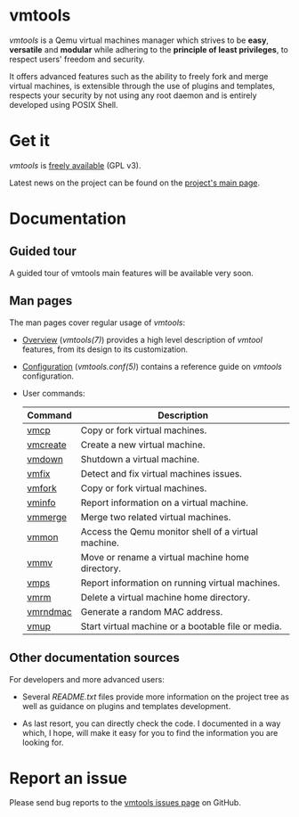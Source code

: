 # vmtools

*vmtools* is a Qemu virtual machines manager which strives to be **easy**,
**versatile** and **modular** while adhering to the
**principle of least privileges**, to respect users' freedom and security.

It offers advanced features such as the ability to freely fork and merge
virtual machines, is extensible through the use of plugins and templates,
respects your security by not using any root daemon and is entirely
developed using POSIX Shell.


# Get it

*vmtools* is [freely available][github] (GPL v3).

Latest news on the project can be found on the [project's main page][news].

[news]: https://www.whitewinterwolf.com/tags/vmtools/
	"vmtools project homepage"

[github]: https://github.com/WhiteWinterWolf/vmtools/
	"vmtools page on GitHub"


# Documentation

## Guided tour

A guided tour of vmtools main features will be available very soon.


## Man pages

The man pages cover regular usage of *vmtools*:

-	[Overview][vmtools] (*vmtools(7)*) provides a high level description of *vmtool* features,
	from its design to its customization.

-	[Configuration][vmtools.conf] (*vmtools.conf(5)*) contains a reference guide on *vmtools*
	configuration.

-	User commands:

	| Command      | Description                                              |
	|--------------|----------------------------------------------------------|
	| [vmcp][]     | Copy or fork virtual machines.                           |
	| [vmcreate][] |  Create a new virtual machine.                           |
	| [vmdown][]   | Shutdown a virtual machine.                              |
	| [vmfix][]    | Detect and fix virtual machines issues.                  |
	| [vmfork][]   | Copy or fork virtual machines.                           |
	| [vminfo][]   | Report information on a virtual machine.                 |
	| [vmmerge][]  | Merge two related virtual machines.                      |
	| [vmmon][]    | Access the Qemu monitor shell of a virtual machine.      |
	| [vmmv][]     | Move or rename a virtual machine home directory.         |
	| [vmps][]     | Report information on running virtual machines.          |
	| [vmrm][]     | Delete a virtual machine home directory.                 |
	| [vmrndmac][] | Generate a random MAC address.                           |
	| [vmup][]     | Start virtual machine or a bootable file or media.       |

[vmtools]: https://www.whitewinterwolf.com/man/7/vmtools/
[vmcp]: https://www.whitewinterwolf.com/man/1/vmcp/
[vmcreate]: https://www.whitewinterwolf.com/man/1/vmcreate/
[vmdown]: https://www.whitewinterwolf.com/man/1/vmdown/
[vmfix]: https://www.whitewinterwolf.com/man/1/vmfix/
[vmfork]: https://www.whitewinterwolf.com/man/1/vmfork/
[vminfo]: https://www.whitewinterwolf.com/man/1/vminfo/
[vmmerge]: https://www.whitewinterwolf.com/man/1/vmmerge/
[vmmon]: https://www.whitewinterwolf.com/man/1/vmmon/
[vmmv]: https://www.whitewinterwolf.com/man/1/vmmv/
[vmps]: https://www.whitewinterwolf.com/man/1/vmps/
[vmrm]: https://www.whitewinterwolf.com/man/1/vmrm/
[vmrndmac]: https://www.whitewinterwolf.com/man/1/vmrndmac/
[vmup]: https://www.whitewinterwolf.com/man/1/vmup/
[vmtools.conf]: https://www.whitewinterwolf.com/man/5/vmtools.conf


## Other documentation sources

For developers and more advanced users:

-	Several *README.txt* files provide more information on the project tree as
	well as guidance on plugins and templates development.

-	As last resort, you can directly check the code.
	I documented in a way which, I hope, will make it easy for you to find the
	information you are looking for.


# Report an issue

Please send bug reports to the [vmtools issues page][issues] on GitHub.


[issues]: http://github.com/WhiteWinterWolf/vmtools/issues
	"vmtools issues (GitHub)"
